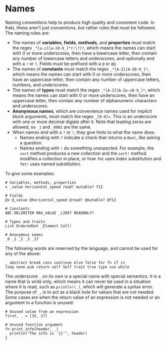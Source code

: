 # Names

Naming conventions help to produce high quality and consistent code. In Kaki,
these aren't just conventions, but rather rules that must be followed. The
naming rules are:

- The names of **variables**, **fields**, **methods**, and **properties** must
  match the regex `_*[a-z][a-z0-9_]*(!\?)?`, which means the names can start
  with 0 or more underscores, then have a lowercase letter, then contain any
  number of lowercase letters and underscores, and optionally end with a `!` or
  `?`. Fields must be prefixed with a `@` or `@@`.
- The names of **constants** must match the regex `_*[A-Z][A-Z0-9_]*`, which
  means the names can start with 0 or more underscores, then have an uppercase
  letter, then contain any number of uppercase letters, numbers, and
  underscores.
- The names of **types** must match the regex `_*[A-Z][A-Za-z0-9_]*`, which
  means the names can start with 0 or more underscores, then have an uppercase
  letter, then contain any number of alphanumeric characters and underscores.
- **Anonymous names**, which are convenience names used for implicit block
  arguments, must match the regex `_[0-9]+`. This is an underscore with one or
  more decimal digiats after it. Note that leading zeros are allowed, so `_1`
  and `_0001` are the same.
- When names end with a `?` or `!`, they give hints to what the name does.
  - Names ending with `?` indicate a check that returns a `Bool`, like asking a
    question.
  - Names ending with `!` do something unexpected. For example, the `sort`
    method produces a new collection and the `sort!` method modifies a
    collection in place, or how `fmt` uses index substitution and `fmt!` uses
    named substitution.

To give some examples:

```kaki
# Variables, methods, properties
x _value horizontal_speed read! mutable? f12

# Fields
@x @_value @horizontal_speed @read! @mutable? @f12

# Constants
ABC DELIMITER MAX_VALUE _LIMIT READONLY?

# Types and traits
List OrderedSet _Element Cell!

# Anonymous names
_0 _1 _2 _3 _17
```

The following words are reserved by the language, and cannot be used for any
of the above:

```kaki
_ abstract break cons continue else false for fn if in
loop none pub return self Self trait true type use while
```

The underscore `_` on its own is a special name with special semantics. It is a
name that is write only, which means it can never be used in a situation where
it is read, such as `println!(_)`, which will generate a syntax error. The
purpose of `_`, is to act as a black hole for values that are not needed. Some
cases are when the return value of an expression is not needed or an argument
to a function is unused:

```kaki
# Unused value from an expression
first, _ = [15, 27]

# Unused function argument
fn print_info(header, _)
  println("The info is '{}'", header)
}
```
